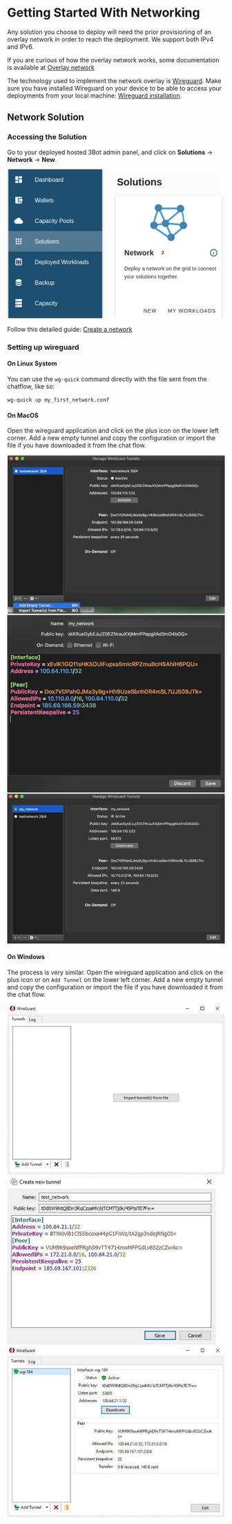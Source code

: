 # Getting Started With Networking

Any solution you choose to deploy will need the prior provisioning of an overlay network in order to reach the deployment.
We support both IPv4 and IPv6. 

If you are curious of how the overlay network works, some documentation is available at [Overlay network](@capacity_network)

The technology used to implement the network overlay is [Wireguard](https://www.Wireguard.com/). Make sure you have installed Wireguard on your device to be able to access your deployments from your local machine: [Wireguard installation](https://www.wireguard.com/install/).


## Network Solution

### Accessing the Solution

Go to your deployed hosted 3Bot admin panel, and click on __Solutions__ -> __Network__ -> __New__.

![solutions menu](img/network_landing_page.png)

Follow this detailed guide: [Create a network](@solution_network)

### Setting up wireguard

#### On Linux System

You can use the `wg-quick` command directly with the file sent from the chatflow, like so:

```
wg-quick up my_first_network.conf
```

#### On MacOS

Open the wireguard application and click on the plus icon on the lower left corner. Add a new empty tunnel and copy the configuration or import the file if you have downloaded it from the chat flow.

![img/wg_config_mac_add.png](img/wg_config_mac_add.png)
![img/wg_config_mac_config.png](img/wg_config_mac_config.png)
![img/wg_config_mac_enable.png](img/wg_config_mac_enable.png)

#### On Windows

The process is very similar. Open the wireguard application and click on the plus icon or on `Add Tunnel` on the lower left corner. Add a new empty tunnel and copy the configuration or import the file if you have downloaded it from the chat flow.

![img/wg_config_win_add.png](img/wg_config_win_add.png)
![img/wg_config_win_config.png](img/wg_config_win_config.png)
![img/wg_config_win_enable.png](img/wg_config_win_enable.png)
